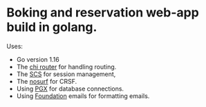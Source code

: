 # Boking and reservation web-app build in golang.
Uses:
- Go version 1.16
- The [chi router](https://github.com/go-chi/chi/v5) for handling routing.
- The [SCS](https://github.com/alexedwards/scs/v2) for session management,
- The [nosurf](https://github.com/justinas/nosurf) for CRSF.
- Using [PGX](https://github.com/jackc/pgx/v4) for database connections.
- Using [Foundation](https://get.foundation/emails/getting-started.html) emails for formatting emails. 